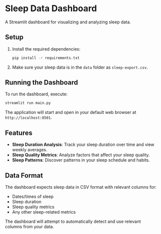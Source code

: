 # Sleep Data Dashboard

A Streamlit dashboard for visualizing and analyzing sleep data.

## Setup

1. Install the required dependencies:
   ```bash
   pip install -r requirements.txt
   ```

2. Make sure your sleep data is in the `data` folder as `sleep-export.csv`.

## Running the Dashboard

To run the dashboard, execute:
```bash
streamlit run main.py
```

The application will start and open in your default web browser at `http://localhost:8501`.

## Features

- **Sleep Duration Analysis**: Track your sleep duration over time and view weekly averages.
- **Sleep Quality Metrics**: Analyze factors that affect your sleep quality.
- **Sleep Patterns**: Discover patterns in your sleep schedule and habits.

## Data Format

The dashboard expects sleep data in CSV format with relevant columns for:
- Dates/times of sleep
- Sleep duration
- Sleep quality metrics
- Any other sleep-related metrics

The dashboard will attempt to automatically detect and use relevant columns from your data. 